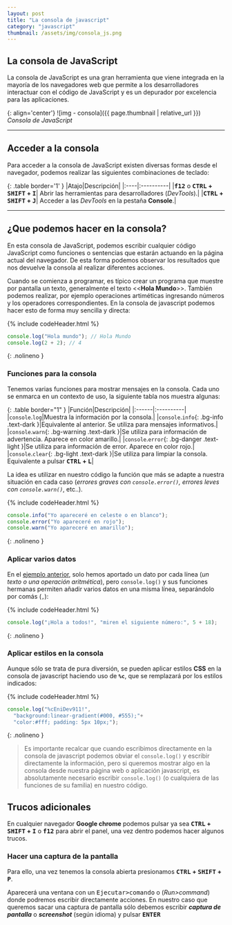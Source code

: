 ```yaml
---
layout: post
title: "La consola de javascript"
category: "javascript"
thumbnail: /assets/img/consola_js.png
---
```



## La consola de JavaScript

La consola de JavaScript es una gran herramienta que viene integrada en la mayoría de los navegadores web que permite a los desarrolladores interactuar con el código de JavaScript y es un depurador por excelencia para las aplicaciones.

{: align='center'}
![img - consola]({{ page.thumbnail | relative_url }})
*Consola de JavaScript*

---


## Acceder a la consola

Para acceder a la consola de JavaScript existen diversas formas desde el navegador, podemos realizar las siguientes combinaciones de teclado:

{: .table border='1' }
|Atajo|Descripción|
|:----|:----------|
|<strong><kbd>f12</kbd></strong> o <strong><kbd>CTRL</kbd> + <kbd>SHIFT</kbd> + <kbd>I</kbd></strong>| Abrir las herramientas para desarrolladores (*DevTools*).|
|<strong><kbd>CTRL</kbd> + <kbd>SHIFT</kbd> + <kbd>J</kbd></strong>| Acceder a las *DevTools* en la pestaña **Console**.|

---

## ¿Que podemos hacer en la consola?

En esta consola de JavaScript, podemos escribir cualquier código JavaScript como funciones o sentencias que estarán actuando en la página actual del navegador. De esta forma podemos observar los resultados que nos devuelve la consola al realizar diferentes acciones.


Cuando se comienza a programar, es típico crear un programa que muestre por pantalla un texto, generalmente el texto &lt;&lt;**Hola Mundo**&gt;&gt;. También podemos realizar, por ejemplo operaciones artiméticas ingresando números y los operadores correspondientes. En la consola de javascript podemos hacer esto de forma muy sencilla y directa:

<a name="ejemplo-hola-mundo">

{% include codeHeader.html %}
```js
console.log("Hola mundo"); // Hola Mundo
console.log(2 + 2); // 4
```
{: .nolineno }

### Funciones para la consola

Tenemos varias funciones para mostrar mensajes en la consola. Cada uno se enmarca en un contexto de uso, la siguiente tabla nos muestra algunas:

<div class="table-responsive" markdown="1">

{: .table border="1" }
|Función|Descripción|
|:------|:----------|
|`console`.`log`|Muestra la información por la consola.|
|`console`.`info`{: .bg-info .text-dark }|Equivalente al anterior. Se utiliza para mensajes informativos.|
|`console`.`warn`{: .bg-warning .text-dark }|Se utiliza para información de advertencia. Aparece en color amarillo.|
|`console`.`error`{: .bg-danger .text-light }|Se utiliza para información de error. Aparece en color rojo.|
|`console`.`clear`{: .bg-light .text-dark }|Se utiliza para limpiar la consola. Equivalente a pulsar <strong><kbd>CTRL</kbd> + <kbd>L</kbd></strong>|

</div>

La idea es utilizar en nuestro código la función que más se adapte a nuestra situación en cada caso (*errores graves con `console.error()`, errores leves con `console.warn()`*, etc..).

{% include codeHeader.html %}
```js
console.info("Yo apareceré en celeste o en blanco");
console.error("Yo apareceré en rojo");
console.warn("Yo apareceré en amarillo");
```
{: .nolineno }

### Aplicar varios datos

En el [ejemplo anterior](#ejemplo-hola-mundo), solo hemos aportado un dato por cada línea (*un texto o una operación aritmética*), pero `console.log()` y sus funciones hermanas permiten añadir varios datos en una misma línea, separándolo por comás (`,`):  

{% include codeHeader.html %}
```js
console.log("¡Hola a todos!", "miren el siguiente número:", 5 + 18);
```
{: .nolineno }

### Aplicar estilos en la consola

Aunque sólo se trata de pura diversión, se pueden aplicar estilos **CSS** en la consola de javascript haciendo uso de **`%c`**, que se remplazará por los estilos indicados:  

{% include codeHeader.html %}
```js
console.log("%cEniDev911!",
  "background:linear-gradient(#000, #555);"+
  "color:#fff; padding: 5px 10px;");
```
{: .nolineno }

>Es importante recalcar que cuando escribimos directamente en la consola de javascript podemos obviar el `console.log()` y escribir directamente la información, pero si queremos mostrar algo en la consola desde nuestra página web o aplicación javascript, es absolutamente necesario escribir `console.log()` (o cualquiera de las funciones de su familia) en nuestro código.

## Trucos adicionales

En cualquier navegador **Google chrome** podemos pulsar ya sea <strong><kbd>CTRL</kbd> + <kbd>SHIFT</kbd> + <kbd>I</kbd></strong> o <strong><kbd>f12</kbd></strong> para abrir el panel, una vez dentro podemos hacer algunos trucos. 


### Hacer una captura de la pantalla

Para ello, una vez tenemos la consola abierta presionamos <strong><kbd>CTRL</kbd> + <kbd>SHIFT</kbd> + <kbd>P</kbd></strong>.

Aparecerá una ventana con un <kbd class="menu">Ejecutar>comando</kbd> o (*Run>command*) donde podremos escribir directamente acciones. En nuestro caso que queremos sacar una captura de pantalla sólo debemos escribir ***captura de pantalla*** o  ***screenshot*** (según idioma) y pulsar <strong><kbd>ENTER</kbd></strong>